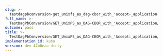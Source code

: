 ```yaml
---
slug: >-
  testdagpbconversion-get_unixfs_as_dag-cbor_with_'accept-_application-vnd-ipld-dag-cbor'_converts_to_the_expected_content-type-header_content-disposition
full_name: >-
  TestDagPbConversion/GET_UnixFS_as_DAG-CBOR_with_'Accept:_application/vnd.ipld.dag-cbor'_converts_to_the_expected_Content-Type/Header_Content-Disposition
outcome: pass
title: >-
  TestDagPbConversion/GET_UnixFS_as_DAG-CBOR_with_'Accept:_application/vnd.ipld.dag-cbor'_converts_to_the_expected_Content-Type/Header_Content-Disposition
implementation_id: kubo
version: dev-44b0eaa-dirty
---
```



